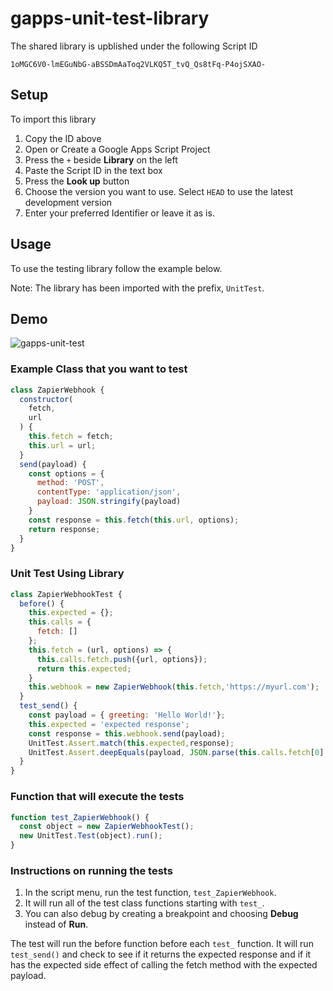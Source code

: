 # gapps-unit-test-library

The shared library is upblished under the following Script ID

```
1oMGC6V0-lmEGuNbG-aBSSDmAaToq2VLKQ5T_tvQ_Qs8tFq-P4ojSXAO-
```

## Setup

To import this library

1. Copy the ID above
1. Open or Create a Google Apps Script Project
1. Press the `+` beside **Library** on the left
1. Paste the Script ID in the text box
1. Press the **Look up** button
1. Choose the version you want to use.  Select `HEAD` to use the latest development version
1. Enter your preferred Identifier or leave it as is.

## Usage

To use the testing library follow the example below.

Note: The library has been imported with the prefix, `UnitTest`.

## Demo

![gapps-unit-test](https://github.com/user-attachments/assets/18924100-6e92-4d13-8587-bc827cdca354)

### Example Class that you want to test

```javascript
class ZapierWebhook {
  constructor(
    fetch,
    url
  ) {
    this.fetch = fetch;
    this.url = url;
  }
  send(payload) {
    const options = {
      method: 'POST',
      contentType: 'application/json',
      payload: JSON.stringify(payload)
    }
    const response = this.fetch(this.url, options);
    return response;
  }
}
```

### Unit Test Using Library

```javascript
class ZapierWebhookTest {
  before() {
    this.expected = {};
    this.calls = {
      fetch: []
    };
    this.fetch = (url, options) => {
      this.calls.fetch.push({url, options});
      return this.expected;
    }
    this.webhook = new ZapierWebhook(this.fetch,'https://myurl.com');
  }
  test_send() {
    const payload = { greeting: 'Hello World!'};
    this.expected = 'expected response';
    const response = this.webhook.send(payload);
    UnitTest.Assert.match(this.expected,response);
    UnitTest.Assert.deepEquals(payload, JSON.parse(this.calls.fetch[0].options.payload));
  }
}
```

### Function that will execute the tests

```javascript
function test_ZapierWebhook() {
  const object = new ZapierWebhookTest();
  new UnitTest.Test(object).run();
}
```

### Instructions on running the tests

1. In the script menu, run the test function, `test_ZapierWebhook`.
1. It will run all of the test class functions starting with `test_`.
1. You can also debug by creating a breakpoint and choosing **Debug** instead of **Run**.

The test will run the before function before each `test_` function.  It will run `test_send()` and check to see if it returns the expected response and if it has the expected side effect of calling the fetch method with the expected payload.
